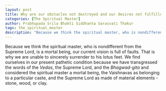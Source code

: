 ```yaml
---
layout: post
title: Why are our obstacles not destroyed and our desires not fulfilled?
categories: [The Spiritual Master]
author: Prabhupada Srila Bhakti Siddhanta Sarasvati Thakur
tags: the_spiritual_master
description: "Because we think the spiritual master, who is nondifferent from the Supreme Lord, is a mortal being, our current vision is full of faults. That is why we are unable to sincerely surrender to his lotus feet. We find ourselves in our present pathetic condition because we have transgressed the words of the *Vedas*, the Supreme Lord, and the *Bhagwad-gita* and considered the spiritual master a mortal being, the Vaishnavas as belonging to a particular caste, and the Supreme Lord as made of material elements - stone, wood, or clay."
---
```


Because we think the spiritual master, who is nondifferent from the Supreme Lord, is a mortal being, our current vision is full of faults. That is why we are unable to sincerely surrender to his lotus feet. We find ourselves in our present pathetic condition because we have transgressed the words of the *Vedas*, the Supreme Lord, and the *Bhagwad-gita* and considered the spiritual master a mortal being, the Vaishnavas as belonging to a particular caste, and the Supreme Lord as made of material elements - stone, wood, or clay.

















